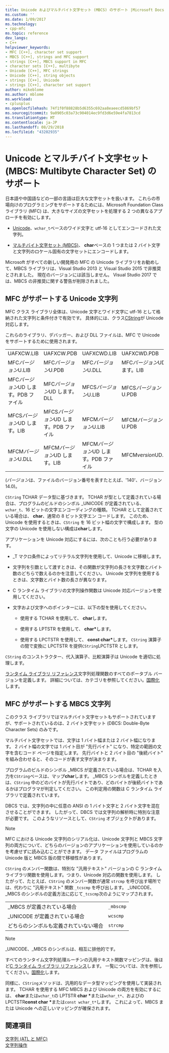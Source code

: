 ```yaml
---
title: Unicode およびマルチバイト文字セット (MBCS) のサポート |Microsoft Docs
ms.custom: ''
ms.date: 1/09/2017
ms.technology:
- cpp-mfc
ms.topic: reference
dev_langs:
- C++
helpviewer_keywords:
- MFC [C++], character set support
- MBCS [C++], strings and MFC support
- strings [C++], MBCS support in MFC
- character sets [C++], multibyte
- Unicode [C++], MFC strings
- Unicode [C++], string objects
- strings [C++], Unicode
- strings [C++], character set support
author: mikeblome
ms.author: mblome
ms.workload:
- cplusplus
ms.openlocfilehash: 74f1f0f88828b5d6355c692aa8eaeecd5869bf57
ms.sourcegitcommit: 9a0905c03a73c904014ec9fd3d6e59e4fa7813cd
ms.translationtype: MT
ms.contentlocale: ja-JP
ms.lasthandoff: 08/29/2018
ms.locfileid: "43202935"
---
```

# <a name="unicode-and-multibyte-character-set-mbcs-support"></a>Unicode とマルチバイト文字セット (MBCS: Multibyte Character Set) のサポート

日本語や中国語などの一部の言語は巨大な文字セットを扱います。 これらの市場向けのプログラミングをサポートするためには、Microsoft Foundation Class ライブラリ (MFC) は、大きなサイズの文字セットを処理する 2 つの異なるアプローチを有効にします。

- [Unicode](#mfc-support-for-unicode-strings)、`wchar_t`ベースのワイド文字と utf-16 としてエンコードされた文字列。

- [マルチバイト文字セット (MBCS)](#mfc-support-for-mbcs-strings)、 **char**ベースの 1 つまたは 2 バイト文字と文字列のロケール固有の文字セットにエンコードします。

Microsoft がすべての新しい開発用の MFC の Unicode ライブラリをお勧めして、MBCS ライブラリは、Visual Studio 2013 と Visual Studio 2015 で非推奨とされました。 現在のバージョンには該当しません。 Visual Studio 2017 では、MBCS の非推奨に関する警告が削除されました。

## <a name="mfc-support-for-unicode-strings"></a>MFC がサポートする Unicode 文字列

MFC クラス ライブラリ全体は、Unicode 文字とワイド文字に utf-16 として格納された文字列と条件付きで有効です。 具体的には、クラス[CString](../atl-mfc-shared/reference/cstringt-class.md)が Unicode 対応します。

これらのライブラリ、デバッガー、および DLL ファイルは、MFC で Unicode をサポートするために使用されます。

|||||
|-|-|-|-|
|UAFXCW.LIB|UAFXCW.PDB|UAFXCWD.LIB|UAFXCWD.PDB|
|MFC*バージョン*U.LIB|MFC*バージョン*U.PDB|MFC*バージョン*U.DLL|MFC*バージョン*UD します。LIB|
|MFC*バージョン*UD します。PDB ファイル|MFC*バージョン*UD します。DLL|MFCS*バージョン*U.LIB|MFCS*バージョン*U.PDB|
|MFCS*バージョン*UD します。LIB|MFCS*バージョン*UD します。PDB ファイル|MFCM*バージョン*U.LIB|MFCM*バージョン*U.PDB|
|MFCM*バージョン*U.DLL|MFCM*バージョン*UD します。LIB|MFCM*バージョン*UD します。PDB ファイル|MFCM*version*UD.DLL|

(*バージョン*は、ファイルのバージョン番号を表すたとえば、'140'、バージョン 14.0)。

`CString` TCHAR データ型に基づきます。 TCHAR が型として定義されている場合は、プログラムのビルドのシンボル _UNICODE が定義されている、 `wchar_t`、16 ビットの文字エンコーディングの種類。 TCHAR として定義されている場合は、 **char**、通常の 8 ビット文字エン コードします。 このため、Unicode を使用するときは、`CString` を 16 ビット幅の文字で構成します。 型の文字の Unicode を使用しない構成は**char**します。

アプリケーションを Unicode 対応にするには、次のことも行う必要があります。

- _T マクロ条件によってリテラル文字列を使用して、Unicode に移植します。

- 文字列を引数として渡すときは、その関数が文字列の長さを文字数とバイト数のどちらで数えるのかを注意してください。 Unicode 文字列を使用するときは、文字数とバイト数の長さが異なります。

- C ランタイム ライブラリの文字列操作関数は Unicode 対応バージョンを使用してください。

- 文字および文字へのポインターには、以下の型を使用してください。

   - 使用する TCHAR を使用して、 **char**します。

   - 使用する LPTSTR を使用して、 **char**<strong>\*</strong>します。

   - 使用する LPCTSTR を使用して、 **const char**<strong>\*</strong>します。 `CString` 演算子の間で変換に LPCTSTR を提供`CString`LPCTSTR とします。

`CString` のコンストラクター、代入演算子、比較演算子は Unicode を適切に処理します。

[ランタイム ライブラリ リファレンス](../c-runtime-library/c-run-time-library-reference.md)文字列処理関数のすべてのポータブル バージョンを定義します。 詳細については、カテゴリを参照してください。[国際化](../c-runtime-library/internationalization.md)します。

## <a name="mfc-support-for-mbcs-strings"></a>MFC がサポートする MBCS 文字列

このクラス ライブラリではマルチバイト文字セットもサポートされていますが、サポートされているのは、2 バイト文字セット (DBCS: Double-Byte Character Sets) のみです。

マルチバイト文字セットでは、文字は 1 バイト幅または 2 バイト幅になります。 2 バイト幅の文字では 1 バイト目が "先行バイト" になり、特定の範囲の文字を含むコード ページを指定します。 先行バイトと 2 バイト目の "後続バイト" を組み合わせると、そのコードが表す文字が決まります。

プログラムのビルドのシンボル _MBCS が定義されている場合は、TCHAR を入力を`CString`ベースは、マップ**char**します。 _MBCS シンボルを定義したときは、`CString` 中のどのバイトが先行バイトであり、どのバイトが後続バイトであるかはプログラマが判定してください。 この判定用の関数は C ランタイム ライブラリで定義されています。

DBCS では、文字列の中に任意の ANSI の 1 バイト文字と 2 バイト文字を混在させることができます。 したがって、DBCS では文字列の解析時に特別な注意が必要です。 このようなリソースとして、`CString` オブジェクトがあります。

> [!NOTE]
> MFC における Unicode 文字列のシリアル化は、Unicode 文字列と MBCS 文字列の両方について、どちらのバージョンのアプリケーションを使用しているのかを考慮せずに読み込むことができます。 データ ファイルはプログラムの Unicode 版と MBCS 版の間で移植性があります。

`CString` のメンバー関数は、特別な "汎用テキスト" バージョンの C ランタイム ライブラリ関数を使用します。つまり、Unicode 対応の関数を使用します。 したがって、たとえば、`CString` のメンバー関数が通常 `strcmp` を呼び出す場所では、代わりに "汎用テキスト" 関数 `_tcscmp` を呼び出します。 _UNICODE、_MBCS のシンボルの定義方法に応じて`_tcscmp`次のようにマップされます。

|||
|-|-|
|_MBCS が定義されている場合|`_mbscmp`|
|_UNICODE が定義されている場合|`wcscmp`|
|どちらのシンボルも定義されていない場合|`strcmp`|

> [!NOTE]
> _UNICODE、_MBCS のシンボルは、相互に排他的です。

すべてのランタイム文字列処理ルーチンの汎用テキスト関数マッピングは、後ほど[C ランタイム ライブラリ リファレンス](../c-runtime-library/c-run-time-library-reference.md)します。 一覧については、次を参照してください。[国際化](../c-runtime-library/internationalization.md)します。

同様に、`CString`メソッドは、汎用的なデータ型マッピングを使用して実装されます。 TCHAR を使用する MFC MBCS および Unicode の両方を有効にするには、 **char**または`wchar_t`の LPTSTR **char** <strong>\*</strong>または`wchar_t*`、およびのLPCTSTR**const char** <strong>\*</strong>または`const wchar_t*`します。 これによって、MBCS または Unicode への正しいマッピングが確保されます。

## <a name="see-also"></a>関連項目

[文字列 (ATL と MFC)](../atl-mfc-shared/strings-atl-mfc.md)  
[文字列操作](../c-runtime-library/string-manipulation-crt.md)  
